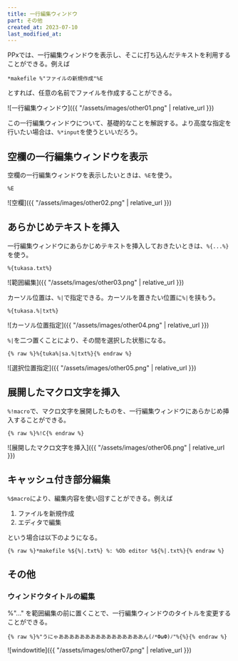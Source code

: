 ```yaml
---
title: 一行編集ウィンドウ
part: その他
created_at: 2023-07-10
last_modified_at: 
---
```


PPxでは、一行編集ウィンドウを表示し、そこに打ち込んだテキストを利用することができる。例えば

```text
*makefile %"ファイルの新規作成"%E
```

とすれば、任意の名前でファイルを作成することができる。

![一行編集ウィンドウ]({{ "/assets/images/other01.png" | relative_url }})

この一行編集ウィンドウについて、基礎的なことを解説する。より高度な指定を行いたい場合は、`%*input`を使うといいだろう。

## 空欄の一行編集ウィンドウを表示

空欄の一行編集ウィンドウを表示したいときは、`%E`を使う。

```text
%E
```

![空欄]({{ "/assets/images/other02.png" | relative_url }})

## あらかじめテキストを挿入

一行編集ウィンドウにあらかじめテキストを挿入しておきたいときは、`%{...%}`を使う。

```text
%{tukasa.txt%}
```

![範囲編集]({{ "/assets/images/other03.png" | relative_url }})

カーソル位置は、`%|`で指定できる。カーソルを置きたい位置に`%|`を挟もう。


```text
%{tukasa.%|txt%}
```

![カーソル位置指定]({{ "/assets/images/other04.png" | relative_url }})

`%|`を二つ置くことにより、その間を選択した状態になる。

```text
{% raw %}%{tuka%|sa.%|txt%}{% endraw %}
```

![選択位置指定]({{ "/assets/images/other05.png" | relative_url }})


## 展開したマクロ文字を挿入

`%!macro`で、マクロ文字を展開したものを、一行編集ウィンドウにあらかじめ挿入することができる。

```text
{% raw %}%!C{% endraw %}
```

![展開したマクロ文字を挿入]({{ "/assets/images/other06.png" | relative_url }})

## キャッシュ付き部分編集

`%$macro`により、編集内容を使い回すことができる。例えば

1. ファイルを新規作成
2. エディタで編集

という場合は以下のようになる。

```text
{% raw %}*makefile %${%|.txt%} %: %Ob editor %${%|.txt%}{% endraw %}
```

## その他

### ウィンドウタイトルの編集

%"..." を範囲編集の前に置くことで、一行編集ウィンドウのタイトルを変更することができる。

```text
{% raw %}%"うにゃああああああああああああああああん(ﾉ*ФωФ)ﾉ"%{%}{% endraw %}
```

![windowtitle]({{ "/assets/images/other07.png" | relative_url }})

